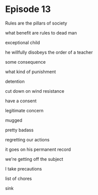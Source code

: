# Episode 13

Rules are the pillars of society

what benefit are rules to dead man

exceptional child

he willfully disobeys the order of a teacher

some consequence 

what kind of punishment

detention

cut down on wind resistance

have a consent

legitimate concern

mugged

pretty badass

regretting our actions

it goes on his permanent record

we're getting off the subject
 
I take precautions

list of chores

sink